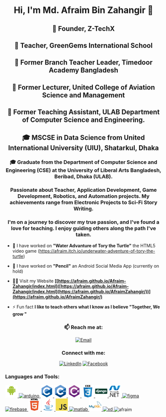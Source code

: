 <h1 align="center">Hi, I'm Md. Afraim Bin Zahangir 👋</h1>

<h2 align="center"><b>💼 Founder, Z-TechX</b></h2>

<h2 align="center"><b>💼 Teacher, GreenGems International School</b></h2>

<h2 align="center">💼 Former Branch Teacher Leader, Timedoor Academy Bangladesh</h2>

<h2 align="center">💼 Former Lecturer, United College of Aviation Science and Management</h2>

<h2 align="center">💼 Former Teaching Assistant, ULAB Department of Computer Science and Engineering.</h2>


<h2 align="center"><b>🎓 MSCSE in Data Science from United International University (UIU), Shatarkul, Dhaka</b></h2>

<h3 align="center">🎓 Graduate from the Department of Computer Science and Engineering (CSE) at the University of Liberal Arts Bangladesh, Beribad, Dhaka (ULAB).</h3>

<h3 align="center">Passionate about Teacher, Application Development, Game Development, Robotics, and Automation projects. My achievements range from Electronic Projects to Sci-Fi Story Writing.</h3>

<h3 align="center">I'm on a journey to discover my true passion, and I've found a love for teaching. I enjoy guiding others along the path I've taken.</h3>


- 🔭 I have worked on **"Water Advanture of Tory the Turtle"** the HTML5 video game (https://afraim.itch.io/underwater-adventure-of-tory-the-turtle)

- 🔭 I have worked on **"Pencil"** an Android Social Media App (currently on hold)

- 👨‍💻 Visit my Website <b>[[https://afraim.github.io/Afraim-Zahangir/index.html]([https://afraim.github.io/Afraim-Zahangir/index.html](https://afraim.github.io/AfraimZahangir/))](https://afraim.github.io/AfraimZahangir/)</b>

- ⚡ Fun fact **I like to teach others what I know as I believe "Together, We grow "**

<h3 align="center">📫 Reach me at:</h3>

<p align="center">
  <a href="mailto:afraim.zahangir@gmail.com"><img src="https://img.shields.io/badge/Email-afraim.zahangir%40gmail.com-blue" alt="Email"></a>
</p>

<h3 align="center">Connect with me:</h3>

<p align="center">
  <a href="https://linkedin.com/in/afraim-zahangir"><img src="https://img.shields.io/badge/LinkedIn-afraim--zahangir-blue" alt="LinkedIn"></a>
  <a href="https://facebook.com/afraim.zahangir"><img src="https://img.shields.io/badge/Facebook-afraim.zahangir-blue" alt="Facebook"></a>
</p>


<h3 align="left">Languages and Tools:</h3>
<a href="https://developer.android.com" target="_blank"> <img src="https://raw.githubusercontent.com/devicons/devicon/master/icons/android/android-original-wordmark.svg" alt="android" width="40" height="40"/> </a> <a href="https://www.arduino.cc/" target="_blank"> <img src="https://cdn.worldvectorlogo.com/logos/arduino-1.svg" alt="arduino" width="40" height="40"/> </a> <a href="https://www.cprogramming.com/" target="_blank"> <img src="https://raw.githubusercontent.com/devicons/devicon/master/icons/c/c-original.svg" alt="c" width="40" height="40"/> </a> <a href="https://www.w3schools.com/cpp/" target="_blank"> <img src="https://raw.githubusercontent.com/devicons/devicon/master/icons/cplusplus/cplusplus-original.svg" alt="cplusplus" width="40" height="40"/> </a> <a href="https://www.w3schools.com/cs/" target="_blank"> <img src="https://raw.githubusercontent.com/devicons/devicon/master/icons/csharp/csharp-original.svg" alt="csharp" width="40" height="40"/> </a> <a href="https://www.w3schools.com/css/" target="_blank"> <img src="https://raw.githubusercontent.com/devicons/devicon/master/icons/css3/css3-original-wordmark.svg" alt="css3" width="40" height="40"/> </a> <a href="https://www.djangoproject.com/" target="_blank"> <img src="https://raw.githubusercontent.com/devicons/devicon/master/icons/django/django-original.svg" alt="django" width="40" height="40"/> </a> <a href="https://dotnet.microsoft.com/" target="_blank"> <img src="https://raw.githubusercontent.com/devicons/devicon/master/icons/dot-net/dot-net-original-wordmark.svg" alt="dotnet" width="40" height="40"/> </a> <a href="https://www.figma.com/" target="_blank"> <img src="https://www.vectorlogo.zone/logos/figma/figma-icon.svg" alt="figma" width="40" height="40"/> </a> <a href="https://firebase.google.com/" target="_blank"> <img src="https://www.vectorlogo.zone/logos/firebase/firebase-icon.svg" alt="firebase" width="40" height="40"/> </a> <a href="https://www.w3.org/html/" target="_blank"> <img src="https://raw.githubusercontent.com/devicons/devicon/master/icons/html5/html5-original-wordmark.svg" alt="html5" width="40" height="40"/> </a> <a href="https://www.java.com" target="_blank"> <img src="https://raw.githubusercontent.com/devicons/devicon/master/icons/java/java-original.svg" alt="java" width="40" height="40"/> </a> <a href="https://developer.mozilla.org/en-US/docs/Web/JavaScript" target="_blank"> <img src="https://raw.githubusercontent.com/devicons/devicon/master/icons/javascript/javascript-original.svg" alt="javascript" width="40" height="40"/> </a> <a href="https://www.mathworks.com/" target="_blank"> <img src="https://upload.wikimedia.org/wikipedia/commons/2/21/Matlab_Logo.png" alt="matlab" width="40" height="40"/> </a> <a href="https://www.mysql.com/" target="_blank"> <img src="https://raw.githubusercontent.com/devicons/devicon/master/icons/mysql/mysql-original-wordmark.svg" alt="mysql" width="40" height="40"/> </a> <a href="https://www.adobe.com/products/xd.html" target="_blank"> <img src="https://cdn.worldvectorlogo.com/logos/adobe-xd.svg" alt="xd" width="40" height="40"/> </a> 

<img align="center" src="https://github-readme-stats.vercel.app/api/top-langs?username=afraim&show_icons=true&locale=en&layout=compact" alt="afraim" />
